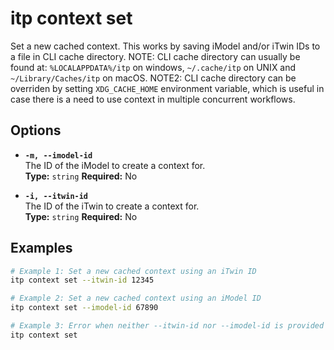# itp context set

Set a new cached context. This works by saving iModel and/or iTwin IDs to a file in CLI cache directory.
NOTE: CLI cache directory can usually be found at: `%LOCALAPPDATA%/itp` on windows, `~/.cache/itp` on UNIX and `~/Library/Caches/itp` on macOS.
NOTE2: CLI cache directory can be overriden by setting `XDG_CACHE_HOME` environment variable, which is useful in case there is a need to use context in multiple concurrent workflows.

## Options

- **`-m, --imodel-id`**  
  The ID of the iModel to create a context for.  
  **Type:** `string` **Required:** No

- **`-i, --itwin-id`**  
  The ID of the iTwin to create a context for.  
  **Type:** `string` **Required:** No

## Examples

```bash
# Example 1: Set a new cached context using an iTwin ID
itp context set --itwin-id 12345

# Example 2: Set a new cached context using an iModel ID
itp context set --imodel-id 67890

# Example 3: Error when neither --itwin-id nor --imodel-id is provided
itp context set
```